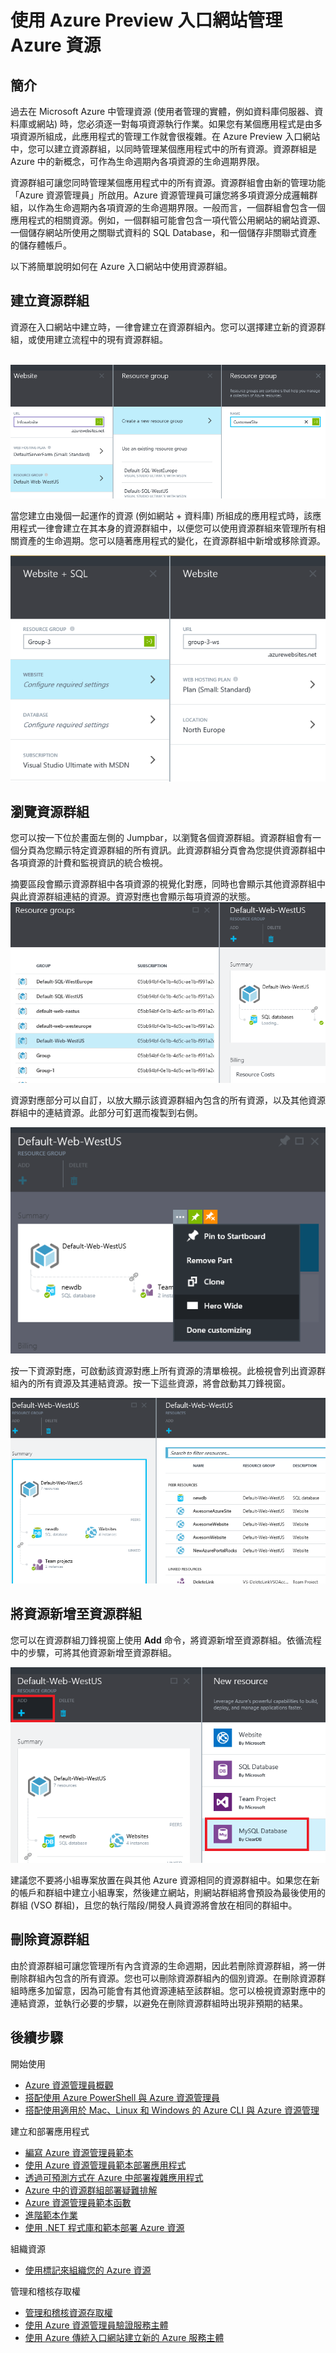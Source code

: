 <properties 
	pageTitle="使用 Azure Preview 入口網站管理 Azure 資源" 
	description="將多個資源分組為邏輯群組，使該邏輯群組成為所含之資源的生命週期界限。" 
	services="azure-portal" 
	documentationCenter="" 
	authors="" 
	manager="wpickett" 
	editor=""/>

<tags 
	ms.service="azure-portal" 
	ms.workload="multiple" 
	ms.tgt_pltfrm="na" 
	ms.devlang="na" 
	ms.topic="article" 
	ms.date="06/22/2015" 
	ms.author="tomfitz"/>


# 使用 Azure Preview 入口網站管理 Azure 資源

## 簡介

過去在 Microsoft Azure 中管理資源 (使用者管理的實體，例如資料庫伺服器、資料庫或網站) 時，您必須逐一對每項資源執行作業。如果您有某個應用程式是由多項資源所組成，此應用程式的管理工作就會很複雜。在 Azure Preview 入口網站中，您可以建立資源群組，以同時管理某個應用程式中的所有資源。資源群組是 Azure 中的新概念，可作為生命週期內各項資源的生命週期界限。

資源群組可讓您同時管理某個應用程式中的所有資源。資源群組會由新的管理功能「Azure 資源管理員」所啟用。Azure 資源管理員可讓您將多項資源分成邏輯群組，以作為生命週期內各項資源的生命週期界限。一般而言，一個群組會包含一個應用程式的相關資源。例如，一個群組可能會包含一項代管公用網站的網站資源、一個儲存網站所使用之關聯式資料的 SQL Database，和一個儲存非關聯式資產的儲存體帳戶。

以下將簡單說明如何在 Azure 入口網站中使用資源群組。

## 建立資源群組

資源在入口網站中建立時，一律會建立在資源群組內。您可以選擇建立新的資源群組，或使用建立流程中的現有資源群組。<br><br />

![建立資源群組](./media/resource-group-portal/1_createWebsite.png)

當您建立由幾個一起運作的資源 (例如網站 + 資料庫) 所組成的應用程式時，該應用程式一律會建立在其本身的資源群組中，以便您可以使用資源群組來管理所有相關資產的生命週期。您可以隨著應用程式的變化，在資源群組中新增或移除資源。

![建立資源群組](./media/resource-group-portal/2_createWSandDB.png)

## 瀏覽資源群組

您可以按一下位於畫面左側的 Jumpbar，以瀏覽各個資源群組。資源群組會有一個分頁為您顯示特定資源群組的所有資訊。此資源群組分頁會為您提供資源群組中各項資源的計費和監視資訊的統合檢視。

摘要區段會顯示資源群組中各項資源的視覺化對應，同時也會顯示其他資源群組中與此資源群組連結的資源。資源對應也會顯示每項資源的狀態。![資源群組摘要](./media/resource-group-portal/3_1BrowseRGs.png)

資源對應部分可以自訂，以放大顯示該資源群組內包含的所有資源，以及其他資源群組中的連結資源。此部分可釘選而複製到右側。

![釘選](./media/resource-group-portal/3_2BrowseRGs.png)

按一下資源對應，可啟動該資源對應上所有資源的清單檢視。此檢視會列出資源群組內的所有資源及其連結資源。按一下這些資源，將會啟動其刀鋒視窗。

![查看資源](./media/resource-group-portal/3_3BrowseRGs.png)

## 將資源新增至資源群組

您可以在資源群組刀鋒視窗上使用 **Add** 命令，將資源新增至資源群組。依循流程中的步驟，可將其他資源新增至資源群組。

![新增資源](./media/resource-group-portal/4_AddResource.png)

建議您不要將小組專案放置在與其他 Azure 資源相同的資源群組中。如果您在新的帳戶和群組中建立小組專案，然後建立網站，則網站群組將會預設為最後使用的群組 (VSO 群組)，且您的執行階段/開發人員資源將會放在相同的群組中。

## 刪除資源群組

由於資源群組可讓您管理所有內含資源的生命週期，因此若刪除資源群組，將一併刪除群組內包含的所有資源。您也可以刪除資源群組內的個別資源。在刪除資源群組時應多加留意，因為可能會有其他資源連結至該群組。您可以檢視資源對應中的連結資源，並執行必要的步驟，以避免在刪除資源群組時出現非預期的結果。

## 後續步驟
開始使用

- [Azure 資源管理員概觀](../resource-group-overview.md)  
- [搭配使用 Azure PowerShell 與 Azure 資源管理員](../powershell-azure-resource-manager.md)
- [搭配使用適用於 Mac、Linux 和 Windows 的 Azure CLI 與 Azure 資源管理](../xplat-cli-azure-resource-manager.md)  
  
建立和部署應用程式
  
- [編寫 Azure 資源管理員範本](../resource-group-authoring-templates.md)  
- [使用 Azure 資源管理員範本部署應用程式](resource-group-template-deploy.md)
- [透過可預測方式在 Azure 中部署複雜應用程式](../app-service-web/app-service-deploy-complex-application-predictably.md)
- [Azure 中的資源群組部署疑難排解](../resource-group-deploy-debug.md)  
- [Azure 資源管理員範本函數](../resource-group-template-functions.md)  
- [進階範本作業](../resource-group-advanced-template.md)  
- [使用 .NET 程式庫和範本部署 Azure 資源](../arm-template-deployment.md)
  
組織資源
  
- [使用標記來組織您的 Azure 資源](../resource-group-using-tags.md)  
  
管理和稽核存取權
  
- [管理和稽核資源存取權](resource-group-rbac.md)  
- [使用 Azure 資源管理員驗證服務主體](../resource-group-authenticate-service-principal.md)  
- [使用 Azure 傳統入口網站建立新的 Azure 服務主體](../resource-group-create-service-principal-portal.md)  
  


 

<!---HONumber=July15_HO4-->
